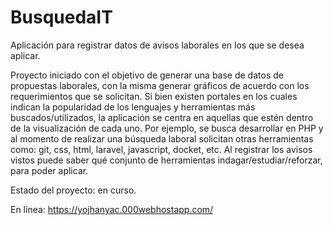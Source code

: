 # BusquedaIT
Aplicación para registrar datos de avisos laborales en los que se desea aplicar.

Proyecto iniciado con el objetivo de generar una base de datos de propuestas laborales, con la misma generar gráficos de acuerdo con los requerimientos que se solicitan. Si bien existen portales en los cuales indican la popularidad de los lenguajes y herramientas más buscados/utilizados, la aplicación se centra en aquellas que estén dentro de la visualización de cada uno. Por ejemplo, se busca desarrollar en PHP y al momento de realizar una búsqueda laboral solicitan otras herramientas como: git, css, html, laravel, javascript, docket, etc. Al registrar los avisos vistos puede saber qué conjunto de herramientas indagar/estudiar/reforzar, para poder aplicar.

Estado del proyecto: en curso.

En línea: https://yojhanyac.000webhostapp.com/

